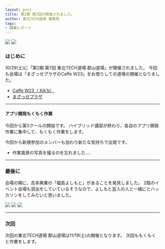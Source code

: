 ```yaml
---
layout: post
title: 第2期 第7回が開催されました。
author: 東北TECH道場 事務局
tags:
- 講義レポート
---
```


<div class="blogh_left">
    <img src="{{site.url}}/images/uploads/2016/10/IMG_20161029_121611.jpg">
    <img src="{{site.url}}/images/uploads/2016/10/IMG_20161029_123741.jpg">
</div>
<div class="blog_clear"></div>

### はじめに

10/29(土)に「第2期 第7回 東北TECH道場 郡山道場」が開催されました。
今回も会場は「まざっせプラザのCaffe W23」をお借りしての道場の開催となりました。

* [Caffe W23（ Kik’b）](https://www.facebook.com/caffew23)
* [まざっせプラザ](https://www.facebook.com/mazasse.plaza) 

---

#### アプリ開発もくもく作業

今回から第3クールの開始です。
ハイブリッド講習が終わり、各自のアプリ開発作業に集中して、もくもく作業をします。

今回から新規参加のメンバーも加わり新たな気持ちで出発です。

* 作業風景の写真を撮るのを忘れました....

---

### 最後に

会場の隣に、吉本興業の「福島よしもと」があることを発見しました。
2階のイベント会場も貸出をしていているそうなので、よしもと芸人の人と一緒にとハッカソンをしてみたいと思いました。

<div class="blogh_left">
    <img src="{{site.url}}/images/uploads/2016/10/IMG_20161029_121639.jpg">
    <img src="{{site.url}}/images/uploads/2016/10/IMG_20161029_123410.jpg">
    <img src="{{site.url}}/images/uploads/2016/10/IMG_20161029_123417.jpg">
</div>
<div class="blog_clear"></div>

---

### 次回
次回の東北TECH道場 郡山道場は11/19(土)の開催となります。
次回ももくもくと作業をします。


